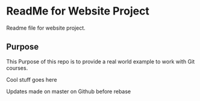 # ReadMe for Website Project

Readme file for website project.

## Purpose

This Purpose of this repo is to provide a real world example
to work with Git courses.

Cool stuff goes here

Updates made on master on Github before rebase
